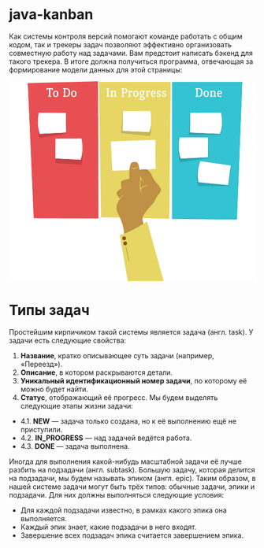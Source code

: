 # java-kanban
Как системы контроля версий помогают команде работать с общим кодом, так и трекеры задач позволяют эффективно организовать совместную работу над задачами. Вам предстоит написать бэкенд для такого трекера. В итоге должна получиться программа, отвечающая за формирование модели данных для этой страницы:

![](https://github.com/SemenenkoEugene/java-kanban/blob/main/kanban.jpg)
# Типы задач
Простейшим кирпичиком такой системы является задача (англ. task). У задачи есть следующие свойства:
1. **Название**, кратко описывающее суть задачи (например, «Переезд»).
2. **Описание**, в котором раскрываются детали.
3. **Уникальный идентификационный номер задачи**, по которому её можно будет найти.
4. **Статус**, отображающий её прогресс. 
Мы будем выделять следующие этапы жизни задачи:

- 4.1. **NEW** — задача только создана, но к её выполнению ещё не приступили.
- 4.2. **IN_PROGRESS** — над задачей ведётся работа.
- 4.3. **DONE** — задача выполнена.
  
Иногда для выполнения какой-нибудь масштабной задачи её лучше разбить на подзадачи (англ. subtask). Большую задачу, которая делится на подзадачи, мы будем называть эпиком (англ. epic). 
Таким образом, в нашей системе задачи могут быть трёх типов: обычные задачи, эпики и подзадачи. Для них должны выполняться следующие условия:
 - Для каждой подзадачи известно, в рамках какого эпика она выполняется.
 - Каждый эпик знает, какие подзадачи в него входят.
 - Завершение всех подзадач эпика считается завершением эпика.

